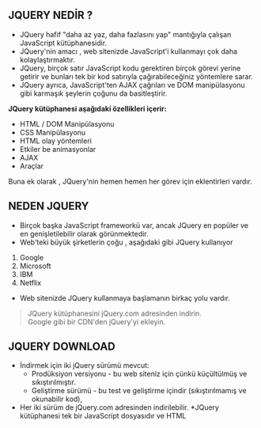 ﻿
## JQUERY NEDİR ?

* JQuery hafif "daha az yaz, daha fazlasını yap" mantığıyla çalışan JavaScript kütüphanesidir.
* JQuery'nin amacı , web sitenizde JavaScript'i kullanmayı çok daha kolaylaştırmaktır.
* JQuery, birçok satır JavaScript kodu gerektiren birçok görevi yerine getirir ve bunları tek bir kod satırıyla çağırabileceğiniz yöntemlere sarar.
* JQuery ayrıca, JavaScript'ten AJAX çağrıları ve DOM manipülasyonu gibi karmaşık şeylerin çoğunu da basitleştirir.

**JQuery kütüphanesi aşağıdaki özellikleri içerir:**

 *  HTML / DOM Manipülasyonu 
 *  CSS Manipülasyonu
 *  HTML olay yöntemleri
 *  Etkiler be animasyonlar
 *  AJAX
 *  Araçlar

Buna ek olarak , JQuery'nin hemen hemen her görev için eklentirleri vardır.

## NEDEN JQUERY

* Birçok başka JavaScript frameworkü var, ancak JQuery en popüler ve en genişletilebilir olarak görünmektedir.
* Web'teki büyük şirketlerin çoğu , aşağıdaki gibi JQuery kullanıyor
 1. Google
 1. Microsoft
 1. IBM
 1. Netflix

* Web sitenizde JQuery kullanmaya başlamanın birkaç yolu vardır.
> JQuery kütüphanesini jQuery.com adresinden indirin.                                                      
> Google gibi bir CDN'den jQuery'yi ekleyin.

## JQUERY DOWNLOAD 

* İndirmek için iki jQuery sürümü mevcut:                                                                                              
     - Prodüksiyon versiyonu - bu web siteniz için çünkü küçültülmüş ve sıkıştırılmıştır.                                                            
     - Geliştirme sürümü - bu test ve geliştirme içindir (sıkıştırılmamış ve okunabilir kod),
* Her iki sürüm de jQuery.com adresinden indirilebilir. 
*JQuery kütüphanesi tek bir JavaScript dosyasıdır ve HTML <script> etiketiyle kullanılır.
* <script> etiketinin <head> bölümünün içinde olması gerektiğine dikkat edin.
* <script> etiketinin içinde artol type= "text/ javascript" komutuna gerek yoktur.
* HTMl5'te bu gerekli değildir. JavaSciprt , HTML%'teki ve tüm modern tarayıcılardak, varsayılan komut dosyası dilidir.
* JQuery'i kendiniz indirmek ve barındırmak istemiyorsanız, bir CDN^'den (İçerik Dağıtım Ağı) ekleyebilirsiniz.                                  
* `<script src="https://ajax.googleapis.com/ajax/libs/jquery/3.6.0/jquery.min.js"></scirpt> `   ---> (**Google**)
* `<script src="https://ajaxaspnetcdn.com/ajax/jQeury/jquery-3.6.0.min.js></script>" `    ---> (**Microsoft**)


## NEDEN CDN ?
 * Birçok kullanıcı Google veya Microsoft'tan JQuery'i indirdi. Sonuç olarak, sitenizi ziyaret ettiklerinde önbellekten yüklenir ve bu da hızlı yükleme süresi sağlar.
* Ayrıca, çoğu CDN, bir kullanıcı ondan bir dosya istediğinde, kendisine en yakın sunucudan sunulmasını ve böylece daha hızlı yüklenmesine olanak sağlar. 

## DOM NEDİR?
 
 Document Object Model (DOM) ile İlgili Temel Kavramlar
Document Object Model içeriklerini incelerken karşınıza çoğu zaman belge, nesne, ‘’çağrılmak’’gibi kavramlar çıkacak. İçeriğin en keyifli kısımlarına geçmeden önce bu kelimelerin ne anlama geldiğini netleştirelim.
 
 
 
 ![resim_2022-04-26_152306287](https://user-images.githubusercontent.com/97258275/165299009-899b65f6-083e-437e-b730-aab813b08fa0.png)

 
 
* **Belge**: Document Object Model’de belge, HTML kodu ile hazırladığınız sayfanın ta kendisidir.
* **Nesne**: Document Object Model’de nesne, HTML kodu ile hazırladığınız sayfanın içine yerleştirilen öğelerin her biridir.
* **Çağrılmak**: Bir kod parçacığında herhangi bir komutun aktif edilebilmesi için DOM ağacı içerisinde nesnelerin hiyerarşik bir sıra izlenerek çağrılması gerekir. Bu  sırada önce doküman, ardından ‘’root element’’, ardından element sırasıyla ‘’çağrılır’’. Çağrılmak, işlev göstermesi için aktif edilmek anlamına gelir.
* **DOM Düğüm Ağacı (DOM Node Tree)**: DOM yapısının hiyerarşik bir ilişki içerisinde belge ve nesneleri birbirine bağladığı yapıdır. Bu yapı içerisinde Document, DocumentType, DocumentFragment, Element, Text, ProcessingInstruction, Comment gibi nesnelerin tümü bulunur ve düğümler halinde birbirine bağlanır. Ağacın her bir düğümünde düğümün türü ve bu düğüm ile izin verilen alt öğeler bulunur. Bu da hiyerarşik yapı ile erişilebilecek alanları ayırır. DOM Düğüm Ağacı, kaynak öğenin ne olduğuna göre çeşitli isimler alabilir. Örneğin kaynak (root) öğe eğer bir Document elementi ise, ağaç ‘’Document Tree’’ olarak kavramsallaştırılır. Eğer kaynak (root) element ‘’Shadow’’ ise, ağaç ‘’Shadow Tree’’ olarak kavramsallaştırılır.
* **DOM Metotları**: DOM ile gerçekleştirebileceğiniz eylemlere metot adı verilir. Örneğin HTML öğeleri üzerinde yapabileceğiniz işlemlerin her biri birer metottur.
 
 
## jQuery'de DOM
jQuery kullanarak HTML elementlerini daha kolay manipüle edebilirsiniz. Örnek olarak JavaScript kullanarak bir elementi ID'sine göre almanın jQuery ile farkı aşağıdaki gibidir.
 > JavaScript: document.getElementById(id);                                                                
 > jQuery: $("#id");
 
 Gördüğünüz gibi jQuery'de bir elementi seçmek JavaScript'te olduğundan daha kısa ve kolaydır.
